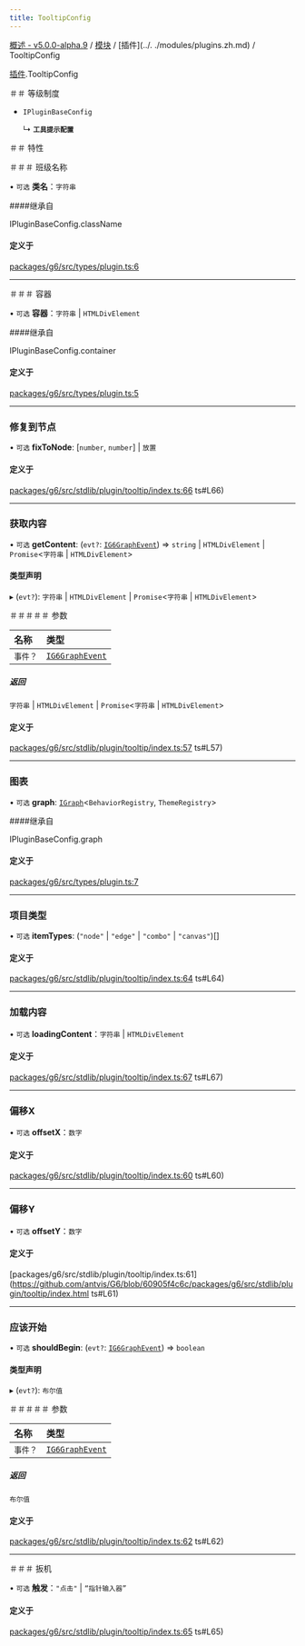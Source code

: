```yaml
---
title: TooltipConfig
---
```


[概述 - v5.0.0-alpha.9](../../README.zh.md) / [模块](../../modules.zh.md) / [插件](../. ./modules/plugins.zh.md) / TooltipConfig 

 [插件](../../modules/plugins.zh.md).TooltipConfig 

 ＃＃ 等级制度 

 - `IPluginBaseConfig` 

   ↳ **`工具提示配置`** 

 ＃＃ 特性 

 ＃＃＃ 班级名称 

 • `可选` **类名**：`字符串` 

 ####继承自 

 IPluginBaseConfig.className 

 #### 定义于 

 [packages/g6/src/types/plugin.ts:6](https://github.com/antvis/G6/blob/60905f4c6c/packages/g6/src/types/plugin.ts#L6) 

 ___ 

 ＃＃＃ 容器 

 • `可选` **容器**：`字符串` \| `HTMLDivElement` 

 ####继承自 

 IPluginBaseConfig.container 

 #### 定义于 

 [packages/g6/src/types/plugin.ts:5](https://github.com/antvis/G6/blob/60905f4c6c/packages/g6/src/types/plugin.ts#L5) 

 ___ 

 ### 修复到节点 

 • `可选` **fixToNode**: [`number`, `number`] \| `放置` 

 #### 定义于 

 [packages/g6/src/stdlib/plugin/tooltip/index.ts:66](https://github.com/antvis/G6/blob/60905f4c6c/packages/g6/src/stdlib/plugin/tooltip/index.ts) ts#L66) 

 ___ 

 ### 获取内容 

 • `可选` **getContent**: (`evt?`: [`IG6GraphEvent`](../behaviors/IG6GraphEvent.zh.md)) => `string` \| `HTMLDivElement` \| `Promise`<`字符串` \| `HTMLDivElement`\> 

 #### 类型声明 

 ▸ (`evt?`): `字符串` \| `HTMLDivElement` \| `Promise`<`字符串` \| `HTMLDivElement`\> 

 ＃＃＃＃＃ 参数 

 | 名称 | 类型 | 
 | :------ | :------ | 
 | `事件？` | [`IG6GraphEvent`](../behaviors/IG6GraphEvent.zh.md) | 

 ##### 返回 

 `字符串` \| `HTMLDivElement` \| `Promise`<`字符串` \| `HTMLDivElement`\> 

 #### 定义于 

 [packages/g6/src/stdlib/plugin/tooltip/index.ts:57](https://github.com/antvis/G6/blob/60905f4c6c/packages/g6/src/stdlib/plugin/tooltip/index.ts) ts#L57) 

 ___ 

 ### 图表 

 • `可选` **graph**: [`IGraph`](../graph/IGraph.zh.md)<`BehaviorRegistry`, `ThemeRegistry`\> 

 ####继承自 

 IPluginBaseConfig.graph 

 #### 定义于 

 [packages/g6/src/types/plugin.ts:7](https://github.com/antvis/G6/blob/60905f4c6c/packages/g6/src/types/plugin.ts#L7) 

 ___ 

 ### 项目类型 

 • `可选` **itemTypes**: (``"node"`` \| ``"edge"`` \| ``"combo"`` \| ``"canvas"``)[] 

 #### 定义于 

 [packages/g6/src/stdlib/plugin/tooltip/index.ts:64](https://github.com/antvis/G6/blob/60905f4c6c/packages/g6/src/stdlib/plugin/tooltip/index.ts) ts#L64) 

 ___ 

 ### 加载内容 

 • `可选` **loadingContent**：`字符串` \| `HTMLDivElement` 

 #### 定义于 

 [packages/g6/src/stdlib/plugin/tooltip/index.ts:67](https://github.com/antvis/G6/blob/60905f4c6c/packages/g6/src/stdlib/plugin/tooltip/index.ts) ts#L67) 

 ___ 

 ### 偏移X 

 • `可选` **offsetX**：`数字` 

 #### 定义于 

 [packages/g6/src/stdlib/plugin/tooltip/index.ts:60](https://github.com/antvis/G6/blob/60905f4c6c/packages/g6/src/stdlib/plugin/tooltip/index.ts) ts#L60) 

 ___ 

 ### 偏移Y 

 • `可选` **offsetY**：`数字` 

 #### 定义于 

 [packages/g6/src/stdlib/plugin/tooltip/index.ts:61](https://github.com/antvis/G6/blob/60905f4c6c/packages/g6/src/stdlib/plugin/tooltip/index.html ts#L61) 

 ___ 

 ### 应该开始 

 • `可选` **shouldBegin**: (`evt?`: [`IG6GraphEvent`](../behaviors/IG6GraphEvent.zh.md)) => `boolean` 

 #### 类型声明 

 ▸ (`evt?`): `布尔值` 

 ＃＃＃＃＃ 参数 

 | 名称 | 类型 | 
 | :------ | :------ | 
 | `事件？` | [`IG6GraphEvent`](../behaviors/IG6GraphEvent.zh.md) | 

 ##### 返回 

 `布尔值` 

 #### 定义于 

 [packages/g6/src/stdlib/plugin/tooltip/index.ts:62](https://github.com/antvis/G6/blob/60905f4c6c/packages/g6/src/stdlib/plugin/tooltip/index.ts) ts#L62) 

 ___ 

 ＃＃＃ 扳机 

 • `可选` **触发**：``"点击"`` \| ``“指针输入器”`` 

 #### 定义于 

 [packages/g6/src/stdlib/plugin/tooltip/index.ts:65](https://github.com/antvis/G6/blob/60905f4c6c/packages/g6/src/stdlib/plugin/tooltip/index.ts) ts#L65)
